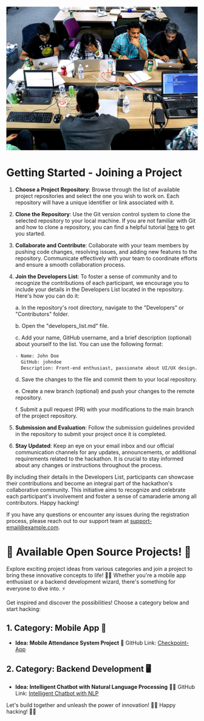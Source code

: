 ![Tech Quests Card](projects.jpg)
<a name="readme-top"></a>

# Getting Started - Joining a Project

1. **Choose a Project Repository**: Browse through the list of available project repositories and select the one you wish to work on. Each repository will have a unique identifier or link associated with it.

2. **Clone the Repository**: Use the Git version control system to clone the selected repository to your local machine. If you are not familiar with Git and how to clone a repository, you can find a helpful tutorial [here](git-tutorial-link) to get you started.

3. **Collaborate and Contribute**: Collaborate with your team members by pushing code changes, resolving issues, and adding new features to the repository. Communicate effectively with your team to coordinate efforts and ensure a smooth collaboration process.

4. **Join the Developers List**: To foster a sense of community and to recognize the contributions of each participant, we encourage you to include your details in the Developers List located in the repository. Here's how you can do it:

   a. In the repository's root directory, navigate to the "Developers" or "Contributors" folder.

   b. Open the "developers_list.md" file.

   c. Add your name, GitHub username, and a brief description (optional) about yourself to the list. You can use the following format:

   ```
   - Name: John Doe
     GitHub: johndoe
     Description: Front-end enthusiast, passionate about UI/UX design.
   ```

   d. Save the changes to the file and commit them to your local repository.

   e. Create a new branch (optional) and push your changes to the remote repository.

   f. Submit a pull request (PR) with your modifications to the main branch of the project repository.

5. **Submission and Evaluation**: Follow the submission guidelines provided in the repository to submit your project once it is completed.

6. **Stay Updated**: Keep an eye on your email inbox and our official communication channels for any updates, announcements, or additional requirements related to the hackathon. It is crucial to stay informed about any changes or instructions throughout the process.

By including their details in the Developers List, participants can showcase their contributions and become an integral part of the hackathon's collaborative community. This initiative aims to recognize and celebrate each participant's involvement and foster a sense of camaraderie among all contributors. Happy hacking!

If you have any questions or encounter any issues during the registration process, please reach out to our support team at [support-email@example.com](mailto:support-email@example.com).

# 🚀 Available Open Source Projects! 🌟

Explore exciting project ideas from various categories and join a project to bring these innovative concepts to life! 👥🌈 Whether you're a mobile app enthusiast or a backend development wizard, there's something for everyone to dive into. ⚡

Get inspired and discover the possibilities! Choose a category below and start hacking:

## 1. **Category: Mobile App** 📱
   - **Idea: Mobile Attendance System Project** 📝
     GitHub Link: [Checkpoint-App](https://github.com/genus-sc/Checkpoint-App)

## 2. **Category: Backend Development** 🖥️
   - **Idea: Intelligent Chatbot with Natural Language Processing** 🤖🔤
     GitHub Link: [Intelligent Chatbot with NLP](https://github.com/intelligent-chatbot)

Let's build together and unleash the power of innovation! 🚀🔧 Happy hacking! 🌟🎉
